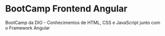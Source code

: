# BootCamp Frontend Angular
BootCamp da DIO - Conhecimentos de HTML, CSS e JavaScript junto com o Framework Angular

